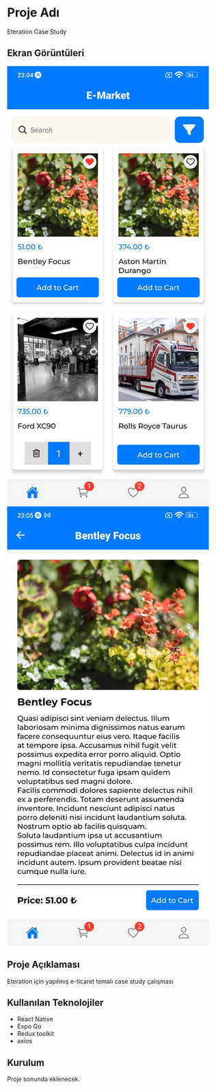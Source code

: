 # Proje Adı

Eteration Case Study

## Ekran Görüntüleri

![Ekran Görüntüsü 1](<src/assets/screenshots/1%20(2).jpg>)
![Ekran Görüntüsü 2](<src/assets/screenshots/2%20(2).jpg>)

## Proje Açıklaması

Eteration için yapılmış e-ticaret temalı case study çalışması

## Kullanılan Teknolojiler

- React Native
- Expo Go
- Redux toolkit
- axios

## Kurulum

Proje sonunda eklenecek.
